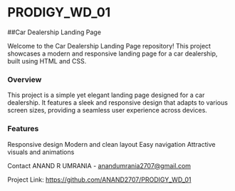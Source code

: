 # PRODIGY_WD_01
##Car Dealership Landing Page

Welcome to the Car Dealership Landing Page repository! This project showcases a modern and responsive landing page for a car dealership, built using HTML and CSS.

### Overview
This project is a simple yet elegant landing page designed for a car dealership. It features a sleek and responsive design that adapts to various screen sizes, providing a seamless user experience across devices.

### Features
Responsive design
Modern and clean layout
Easy navigation
Attractive visuals and animations


Contact
ANAND R UMRANIA - anandumrania2707@gmail.com

Project Link: https://github.com/ANAND2707/PRODIGY_WD_01

